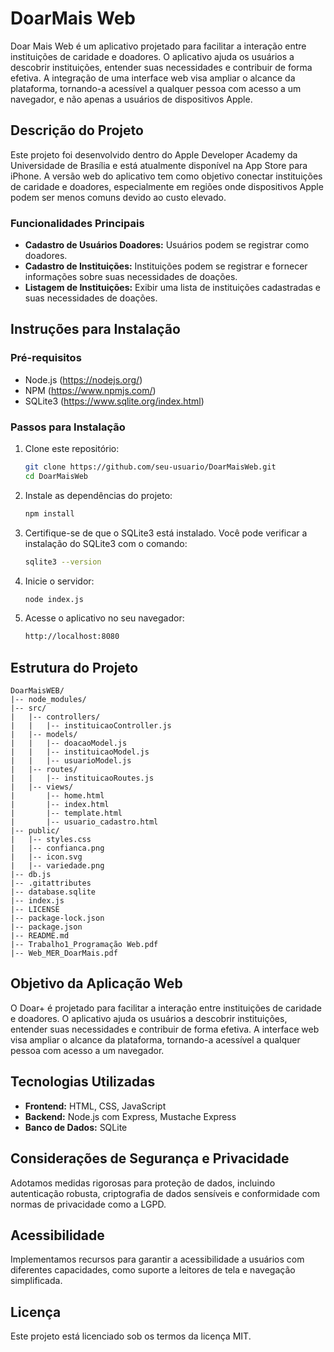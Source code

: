 # DoarMais Web

Doar Mais Web é um aplicativo projetado para facilitar a interação entre instituições de caridade e doadores. O aplicativo ajuda os usuários a descobrir instituições, entender suas necessidades e contribuir de forma efetiva. A integração de uma interface web visa ampliar o alcance da plataforma, tornando-a acessível a qualquer pessoa com acesso a um navegador, e não apenas a usuários de dispositivos Apple.

## Descrição do Projeto

Este projeto foi desenvolvido dentro do Apple Developer Academy da Universidade de Brasília e está atualmente disponível na App Store para iPhone. A versão web do aplicativo tem como objetivo conectar instituições de caridade e doadores, especialmente em regiões onde dispositivos Apple podem ser menos comuns devido ao custo elevado.

### Funcionalidades Principais

- **Cadastro de Usuários Doadores:** Usuários podem se registrar como doadores.
- **Cadastro de Instituições:** Instituições podem se registrar e fornecer informações sobre suas necessidades de doações.
- **Listagem de Instituições:** Exibir uma lista de instituições cadastradas e suas necessidades de doações.

## Instruções para Instalação

### Pré-requisitos

- Node.js (https://nodejs.org/)
- NPM (https://www.npmjs.com/)
- SQLite3 (https://www.sqlite.org/index.html)

### Passos para Instalação

1. Clone este repositório:
   ```bash
   git clone https://github.com/seu-usuario/DoarMaisWeb.git
   cd DoarMaisWeb
   ```

2. Instale as dependências do projeto:
   ```bash
   npm install
   ```

3. Certifique-se de que o SQLite3 está instalado. Você pode verificar a instalação do SQLite3 com o comando:
   ```bash
   sqlite3 --version
   ```

4. Inicie o servidor:
   ```bash
   node index.js
   ```

5. Acesse o aplicativo no seu navegador:
   ```bash
   http://localhost:8080
   ```

## Estrutura do Projeto

```plaintext
DoarMaisWEB/
|-- node_modules/
|-- src/
|   |-- controllers/
|   |   |-- instituicaoController.js
|   |-- models/
|   |   |-- doacaoModel.js
|   |   |-- instituicaoModel.js
|   |   |-- usuarioModel.js
|   |-- routes/
|   |   |-- instituicaoRoutes.js
|   |-- views/
|       |-- home.html
|       |-- index.html
|       |-- template.html
|       |-- usuario_cadastro.html
|-- public/
|   |-- styles.css
|   |-- confianca.png
|   |-- icon.svg
|   |-- variedade.png
|-- db.js
|-- .gitattributes
|-- database.sqlite
|-- index.js
|-- LICENSE
|-- package-lock.json
|-- package.json
|-- README.md
|-- Trabalho1_Programação Web.pdf
|-- Web_MER_DoarMais.pdf
```

## Objetivo da Aplicação Web

O Doar+ é projetado para facilitar a interação entre instituições de caridade e doadores. O aplicativo ajuda os usuários a descobrir instituições, entender suas necessidades e contribuir de forma efetiva. A interface web visa ampliar o alcance da plataforma, tornando-a acessível a qualquer pessoa com acesso a um navegador.

## Tecnologias Utilizadas

- **Frontend:** HTML, CSS, JavaScript
- **Backend:** Node.js com Express, Mustache Express
- **Banco de Dados:** SQLite

## Considerações de Segurança e Privacidade

Adotamos medidas rigorosas para proteção de dados, incluindo autenticação robusta, criptografia de dados sensíveis e conformidade com normas de privacidade como a LGPD.

## Acessibilidade

Implementamos recursos para garantir a acessibilidade a usuários com diferentes capacidades, como suporte a leitores de tela e navegação simplificada.

## Licença

Este projeto está licenciado sob os termos da licença MIT.
